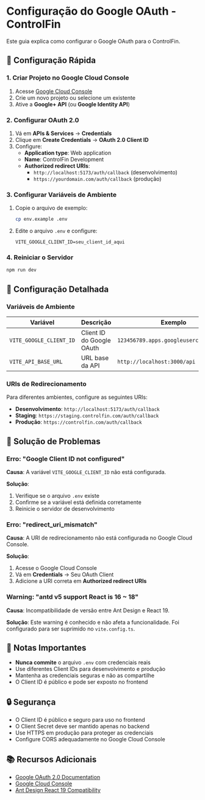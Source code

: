 # Configuração do Google OAuth - ControlFin

Este guia explica como configurar o Google OAuth para o ControlFin.

## 🚀 Configuração Rápida

### 1. Criar Projeto no Google Cloud Console

1. Acesse [Google Cloud Console](https://console.cloud.google.com/)
2. Crie um novo projeto ou selecione um existente
3. Ative a **Google+ API** (ou **Google Identity API**)

### 2. Configurar OAuth 2.0

1. Vá em **APIs & Services** → **Credentials**
2. Clique em **Create Credentials** → **OAuth 2.0 Client ID**
3. Configure:
   - **Application type**: Web application
   - **Name**: ControlFin Development
   - **Authorized redirect URIs**:
     - `http://localhost:5173/auth/callback` (desenvolvimento)
     - `https://yourdomain.com/auth/callback` (produção)

### 3. Configurar Variáveis de Ambiente

1. Copie o arquivo de exemplo:

   ```bash
   cp env.example .env
   ```

2. Edite o arquivo `.env` e configure:
   ```env
   VITE_GOOGLE_CLIENT_ID=seu_client_id_aqui
   ```

### 4. Reiniciar o Servidor

```bash
npm run dev
```

## 🔧 Configuração Detalhada

### Variáveis de Ambiente

| Variável                | Descrição                 | Exemplo                                |
| ----------------------- | ------------------------- | -------------------------------------- |
| `VITE_GOOGLE_CLIENT_ID` | Client ID do Google OAuth | `123456789.apps.googleusercontent.com` |
| `VITE_API_BASE_URL`     | URL base da API           | `http://localhost:3000/api`            |

### URIs de Redirecionamento

Para diferentes ambientes, configure as seguintes URIs:

- **Desenvolvimento**: `http://localhost:5173/auth/callback`
- **Staging**: `https://staging.controlfin.com/auth/callback`
- **Produção**: `https://controlfin.com/auth/callback`

## 🐛 Solução de Problemas

### Erro: "Google Client ID not configured"

**Causa**: A variável `VITE_GOOGLE_CLIENT_ID` não está configurada.

**Solução**:

1. Verifique se o arquivo `.env` existe
2. Confirme se a variável está definida corretamente
3. Reinicie o servidor de desenvolvimento

### Erro: "redirect_uri_mismatch"

**Causa**: A URI de redirecionamento não está configurada no Google Cloud Console.

**Solução**:

1. Acesse o Google Cloud Console
2. Vá em **Credentials** → Seu OAuth Client
3. Adicione a URI correta em **Authorized redirect URIs**

### Warning: "antd v5 support React is 16 ~ 18"

**Causa**: Incompatibilidade de versão entre Ant Design e React 19.

**Solução**: Este warning é conhecido e não afeta a funcionalidade. Foi configurado para ser suprimido no `vite.config.ts`.

## 📝 Notas Importantes

- **Nunca commite** o arquivo `.env` com credenciais reais
- Use diferentes Client IDs para desenvolvimento e produção
- Mantenha as credenciais seguras e não as compartilhe
- O Client ID é público e pode ser exposto no frontend

## 🔒 Segurança

- O Client ID é público e seguro para uso no frontend
- O Client Secret deve ser mantido apenas no backend
- Use HTTPS em produção para proteger as credenciais
- Configure CORS adequadamente no Google Cloud Console

## 📚 Recursos Adicionais

- [Google OAuth 2.0 Documentation](https://developers.google.com/identity/protocols/oauth2)
- [Google Cloud Console](https://console.cloud.google.com/)
- [Ant Design React 19 Compatibility](https://ant.design/docs/react/compatibility)
